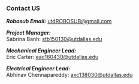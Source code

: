### Contact US 

**_Robosub Email:_** [utdROBOSUB@gmail.com](mailto:utdROBOSUB@gmail.com)

**_Project Manager:_** 
<br>Sabrina Banh: [stb150130@utdallas.edu](mailto:stb150130@utdallas.edu)</p>

**_Mechanical Engineer Lead:_** 
<br>Eric Carter: [eac160430@utdallas.edu](mailto:eac160430@utdallas.edu) </p>

**_Electrical Engineer Lead:_**   
Abhinav Chennapareddy: [axc138030@utdallas.edu](mailto:axc138030@utdallas.edu) </p>






